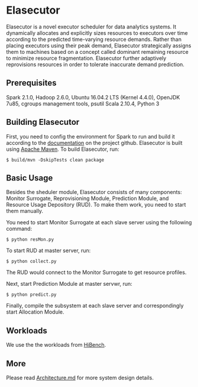 # Elasecutor

Elasecutor is a novel executor scheduler for data analytics systems. It dynamically allocates and explicitly sizes resources to executors over time according to the predicted time-varying resource demands. Rather than placing executors using their peak demand, Elasecutor strategically assigns them to machines based on a concept called dominant remaining resource to minimize resource fragmentation. Elasecutor further adaptively reprovisions resources in order to tolerate inaccurate demand prediction.

## Prerequisites

Spark 2.1.0, Hadoop 2.6.0, Ubuntu 16.04.2 LTS (Kernel 4.4.0), OpenJDK 7u85, cgroups management tools, psutil
Scala 2.10.4, Python 3

## Building Elasecutor

First, you need to config the environment for Spark to run and build it according to the <a href="https://github.com/apache/spark/tree/branch-2.1">documentation</a> on the project github.
Elasecutor is built using [Apache Maven](http://maven.apache.org/).
To build Elasecutor, run:

```
$ build/mvn -DskipTests clean package
```

## Basic Usage

Besides the sheduler module, Elasecutor consists of many components: Monitor Surrogate, Reprovisioning Module, Prediction Module, and Resource Usage Depository (RUD). To make them work, you need to start them manually.

You need to start Monitor Surrogate at each slave server using the following command:

```
$ python resMon.py
```

To start RUD at master server, run:
```
$ python collect.py
```
The RUD would connect to the Monitor Surrogate to get resource profiles.

Next, start Prediction Module at master servwr, run:
```
$ python predict.py
```

Finally, compile the subsystem at each slave server and correspondingly start Allocation Module.

## Workloads

We use the the workloads from <a href="https://github.com/intel-hadoop/HiBench">HiBench</a>.

## More

Please read <a href="https://github.com/NetX-lab/Elasecutor/blob/master/documentation/Architecture.md">Architecture.md</a> for more system design details.
